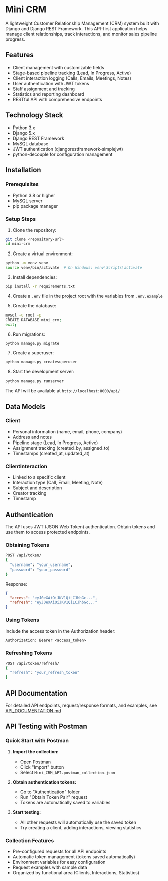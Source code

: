 # Mini CRM

A lightweight Customer Relationship Management (CRM) system built with Django and Django REST Framework. This API-first application helps manage client relationships, track interactions, and monitor sales pipeline progress.

## Features

- Client management with customizable fields
- Stage-based pipeline tracking (Lead, In Progress, Active)
- Client interaction logging (Calls, Emails, Meetings, Notes)
- User authentication with JWT tokens
- Staff assignment and tracking
- Statistics and reporting dashboard
- RESTful API with comprehensive endpoints

## Technology Stack

- Python 3.x
- Django 5.x
- Django REST Framework
- MySQL database
- JWT authentication (djangorestframework-simplejwt)
- python-decouple for configuration management

## Installation

### Prerequisites

- Python 3.8 or higher
- MySQL server
- pip package manager

### Setup Steps

1. Clone the repository:

```bash
git clone <repository-url>
cd mini-crm
```

2. Create a virtual environment:

```bash
python -m venv venv
source venv/bin/activate  # On Windows: venv\Scripts\activate
```

3. Install dependencies:

```bash
pip install -r requirements.txt
```

4. Create a `.env` file in the project root with the variables from `.env.example`

5. Create the database:

```bash
mysql -u root -p
CREATE DATABASE mini_crm;
exit;
```

6. Run migrations:

```bash
python manage.py migrate
```

7. Create a superuser:

```bash
python manage.py createsuperuser
```

8. Start the development server:

```bash
python manage.py runserver
```

The API will be available at `http://localhost:8000/api/`

## Data Models

### Client

- Personal information (name, email, phone, company)
- Address and notes
- Pipeline stage (Lead, In Progress, Active)
- Assignment tracking (created_by, assigned_to)
- Timestamps (created_at, updated_at)

### ClientInteraction

- Linked to a specific client
- Interaction type (Call, Email, Meeting, Note)
- Subject and description
- Creator tracking
- Timestamp

## Authentication

The API uses JWT (JSON Web Token) authentication. Obtain tokens and use them to access protected endpoints.

### Obtaining Tokens

```bash
POST /api/token/
{
  "username": "your_username",
  "password": "your_password"
}
```

Response:

```json
{
  "access": "eyJ0eXAiOiJKV1QiLCJhbGc...",
  "refresh": "eyJ0eXAiOiJKV1QiLCJhbGc..."
}
```

### Using Tokens

Include the access token in the Authorization header:

```
Authorization: Bearer <access_token>
```

### Refreshing Tokens

```bash
POST /api/token/refresh/
{
  "refresh": "your_refresh_token"
}
```

## API Documentation

For detailed API endpoints, request/response formats, and examples, see [API_DOCUMENTATION.md](API_DOCUMENTATION.md)

## API Testing with Postman

### Quick Start with Postman

1. **Import the collection:**

   - Open Postman
   - Click "Import" button
   - Select `Mini_CRM_API.postman_collection.json`

2. **Obtain authentication tokens:**

   - Go to "Authentication" folder
   - Run "Obtain Token Pair" request
   - Tokens are automatically saved to variables

3. **Start testing:**
   - All other requests will automatically use the saved token
   - Try creating a client, adding interactions, viewing statistics

### Collection Features

- Pre-configured requests for all API endpoints
- Automatic token management (tokens saved automatically)
- Environment variables for easy configuration
- Request examples with sample data
- Organized by functional area (Clients, Interactions, Statistics)
